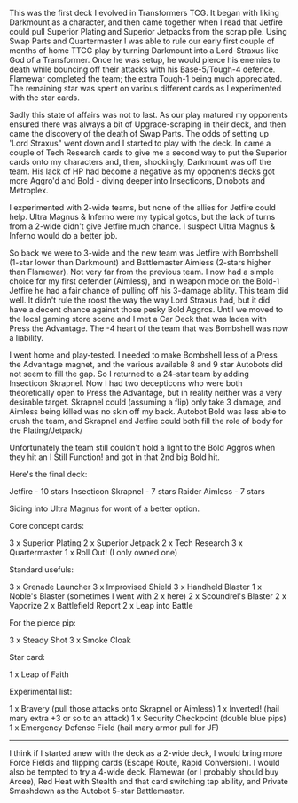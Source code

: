 This was the first deck I evolved in Transformers TCG. It began with liking Darkmount as a character, 
and then came together when I read that Jetfire could pull Superior Plating and Superior Jetpacks from the scrap pile. 
Using Swap Parts and Quartermaster I was able to rule our early first couple of months of home TTCG play by turning Darkmount 
into a Lord-Straxus like God of a Transformer. Once he was setup, he would pierce his enemies to death while bouncing 
off their attacks with his Base-5/Tough-4 defence. Flamewar completed the team; the extra Tough-1 being much appreciated. The remaining 
star was spent on various different cards as I experimented with the star cards.

Sadly this state of affairs was not to last. As our play matured my opponents ensured there was always a bit of Upgrade-scraping in 
their deck, and then came the discovery of the death of Swap Parts. The odds of setting up 'Lord Straxus" went down and I 
started to play with the deck. In came a couple of Tech Research cards to give me a second way to put the Superior cards onto 
my characters and, then, shockingly, Darkmount was off the team. His lack of HP had become a negative as my opponents decks got 
more Aggro'd and Bold - diving deeper into Insecticons, Dinobots and Metroplex.

I experimented with 2-wide teams, but none of the allies for Jetfire could help. Ultra Magnus & Inferno were my typical gotos, 
but the lack of turns from a 2-wide didn't give Jetfire much chance. I suspect Ultra Magnus & Inferno would do a better job.

So back we were to 3-wide and the new team was Jetfire with Bombshell (1-star lower than Darkmount) and Battlemaster Aimless (2-stars higher than Flamewar). 
Not very far from the previous team. I now had a simple choice for my first defender (Aimless), and in weapon mode on the Bold-1 Jetfire 
he had a fair chance of pulling off his 3-damage ability. This team did well. It didn't rule the roost the way the way Lord Straxus had, 
but it did have a decent chance against those pesky Bold Aggros. Until we moved to the local gaming store scene and I met a Car Deck that 
was laden with Press the Advantage. The -4 heart of the team that was Bombshell was now a liability.

I went home and play-tested. I needed to make Bombshell less of a Press the Advantage magnet, and the various available 8 and 9 star 
Autobots did not seem to fill the gap. So I returned to a 24-star team by adding Insecticon Skrapnel. Now I had two decepticons who 
were both theoretically open to Press the Advantage, but in reality neither was a very desirable target. Skrapnel could (assuming a flip) 
only take 3 damage, and Aimless being killed was no skin off my back. Autobot Bold was less able to crush the team, and Skrapnel and Jetfire 
could both fill the role of body for the Plating/Jetpack/

Unfortunately the team still couldn't hold a light to the Bold Aggros when they hit an I Still Function! and got in that 2nd big Bold hit.

Here's the final deck:

Jetfire - 10 stars
Insecticon Skrapnel - 7 stars
Raider Aimless - 7 stars

Siding into Ultra Magnus for wont of a better option.

Core concept cards:

3 x Superior Plating
2 x Superior Jetpack
2 x Tech Research
3 x Quartermaster
1 x Roll Out!   (I only owned one)

Standard usefuls:

3 x Grenade Launcher
3 x Improvised Shield
3 x Handheld Blaster
1 x Noble's Blaster (sometimes I went with 2 x here)
2 x Scoundrel's Blaster
2 x Vaporize
2 x Battlefield Report
2 x Leap into Battle

For the pierce pip:

3 x Steady Shot
3 x Smoke Cloak

Star card:

1 x Leap of Faith

Experimental list:

1 x Bravery  (pull those attacks onto Skrapnel or Aimless)
1 x Inverted!  (hail mary extra +3 or so to an attack)
1 x Security Checkpoint  (double blue pips)
1 x Emergency Defense Field    (hail mary armor pull for JF)

---

I think if I started anew with the deck as a 2-wide deck, I would bring more Force Fields and flipping cards (Escape Route, Rapid Conversion). 
I would also be tempted to try a 4-wide deck. Flamewar (or I probably should buy Arcee), Red Heat with Stealth and that card switching tap ability, 
and Private Smashdown as the Autobot 5-star Battlemaster. 
